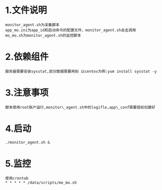 # 1.文件说明 
    monitor_agent.sh为采集脚本
    app_mo.ini为app_id和启动命令的配置文件，monitor_agent.sh会去调用 
    mo_mo.sh为monitor_agent.sh的监控脚本
# 2.依赖组件
    服务器需要安装sysstat,部分数据需要用到 以centos为例:yum install sysstat -y 
# 3.注意事项
    脚本使用root账户运行,monitor\_agent.sh中的logifle,app\_conf需要提前创建好
# 4.启动 
    ./monitor_agent.sh & 
# 5.监控 
    使用crontab 
    * * * * * /data/scripts/mo_mo.sh